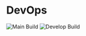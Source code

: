 # DevOps

![Main Build](https://github.com/PyiTheinKyaw40794499/sem/actions/workflows/main.yml/badge.svg)
![Develop Build](https://img.shields.io/github/actions/workflow/status/PyiTheinKyaw40794499/sem/main.yml?branch=develop&style=flat-square)
